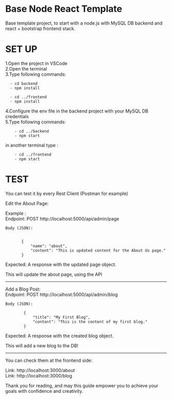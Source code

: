 # Base Node React Template
Base template project, to start with a node.js with MySQL DB backend and react + bootstrap frontend stack.

# SET UP
1.Open the project in VSCode
<br />
2.Open the terminal
<br />
3.Type following commands:
```
  - cd backend
  - npm install

  - cd ../frontend
  - npm install
```
4.Configure the env file in the backend project with your MySQL DB credentials
<br />
5.Type following commands:
```
	- cd ../backend
	- npm start
```

in another terminal type :
```	
	- cd ../frontend
	- npm start
```
	
# TEST

You can test it by every Rest Client (Postman for example)

Edit the About Page:

Example : 
<br />
	Endpoint: POST http://localhost:5000/api/admin/page
	
	Body (JSON):
 ```

		{
			"name": "about",
			"content": "This is updated content for the About Us page."
		}
```
Expected: A response with the updated page object.

This will update the about page, using the API

------------------------------------------------------------------------------

Add a Blog Post:
<br />
	Endpoint: POST http://localhost:5000/api/admin/blog
 
	Body (JSON):
```
		{
			"title": "My First Blog",
			"content": "This is the content of my first blog."
		}
```
Expected: A response with the created blog object.

This will add a new blog to the DB!

------------------------------------------------------------------------------

You can check them at the frontend side:

Link: http://localhost:3000/about
<br />
Link: http://localhost:3000/blog



Thank you for reading, and may this guide empower you to achieve your goals with confidence and creativity.
